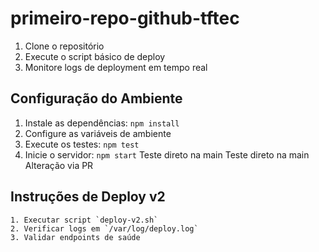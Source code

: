 # primeiro-repo-github-tftec

1. Clone o repositório
2. Execute o script básico de deploy
3. Monitore logs de deployment em tempo real

## Configuração do Ambiente
1. Instale as dependências: `npm install`
2. Configure as variáveis de ambiente
3. Execute os testes: `npm test`
4. Inicie o servidor: `npm start`
Teste direto na main
Teste direto na main
Alteração via PR

## Instruções de Deploy v2
	1. Executar script `deploy-v2.sh`
	2. Verificar logs em `/var/log/deploy.log`
	3. Validar endpoints de saúde